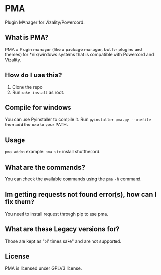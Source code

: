 # PMA
Plugin MAnager for Vizality/Powercord.

## What is PMA?
PMA a Plugin manager (like a package manager, but for plugins and themes) for \*nix/windows systems that is compatible with Powercord and Vizality.

## How do I use this?
1. Clone the repo
2. Run `make install` as root.

## Compile for windows
You can use Pyinstaller to compile it. Run `pyinstaller pma.py --onefile` then add the exe to your PATH.

## Usage
`pma addon` example: `pma stc` install shutthecord.

## What are the commands?
You can check the available commands using the `pma -h` command.

## Im getting requests not found error(s), how can I fix them?
You need to install request through pip to use pma.

## What are these Legacy versions for?
Those are kept as "ol' times sake" and are not supported.

## License
PMA is licensed under GPLV3 license.
